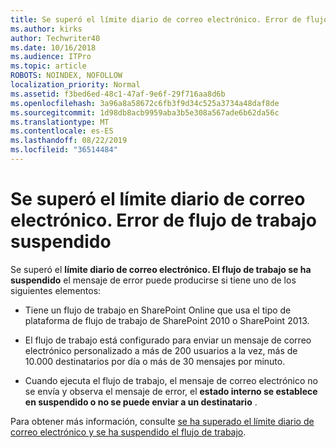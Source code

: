 ```yaml
---
title: Se superó el límite diario de correo electrónico. Error de flujo de trabajo suspendido
ms.author: kirks
author: Techwriter40
ms.date: 10/16/2018
ms.audience: ITPro
ms.topic: article
ROBOTS: NOINDEX, NOFOLLOW
localization_priority: Normal
ms.assetid: f3bed6ed-48c1-47af-9e6f-29f716aa8d6b
ms.openlocfilehash: 3a96a8a58672c6fb3f9d34c525a3734a48daf8de
ms.sourcegitcommit: 1d98db8acb9959aba3b5e308a567ade6b62da56c
ms.translationtype: MT
ms.contentlocale: es-ES
ms.lasthandoff: 08/22/2019
ms.locfileid: "36514484"
---
```

# <a name="daily-email-limit-exceeded-workflow-is-suspended-error"></a>Se superó el límite diario de correo electrónico. Error de flujo de trabajo suspendido

 Se superó el **límite diario de correo electrónico. El flujo de trabajo se ha suspendido** el mensaje de error puede producirse si tiene uno de los siguientes elementos: 
  
- Tiene un flujo de trabajo en SharePoint Online que usa el tipo de plataforma de flujo de trabajo de SharePoint 2010 o SharePoint 2013.
    
- El flujo de trabajo está configurado para enviar un mensaje de correo electrónico personalizado a más de 200 usuarios a la vez, más de 10.000 destinatarios por día o más de 30 mensajes por minuto.
    
- Cuando ejecuta el flujo de trabajo, el mensaje de correo electrónico no se envía y observa el mensaje de error, el **estado interno se establece en suspendido o no se puede enviar a un destinatario** . 
    
Para obtener más información, consulte [se ha superado el límite diario de correo electrónico y se ha suspendido el flujo de trabajo](https://go.microsoft.com/fwlink/?Linkid=2031137).
  
